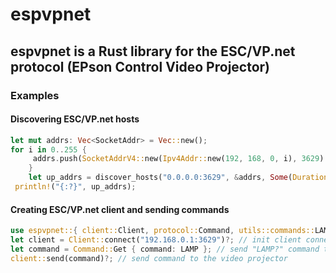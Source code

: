 # espvpnet
## espvpnet is a Rust library for the ESC/VP.net protocol (EPson Control Video Projector)

### Examples

#### Discovering ESC/VP.net hosts
```rust
let mut addrs: Vec<SocketAddr> = Vec::new();
for i in 0..255 {
     addrs.push(SocketAddrV4::new(Ipv4Addr::new(192, 168, 0, i), 3629).into()) // generate socket addrs from ip range
    }
    let up_addrs = discover_hosts("0.0.0.0:3629", &addrs, Some(Duration::from_millis(100))); // ping hosts and put the up hosts in up_addrs
 println!("{:?}", up_addrs);
 ```
 
 #### Creating ESC/VP.net client and sending commands
 ```rust
use espvpnet::{ client::Client, protocol::Command, utils::commands::LAMP};
let client = Client::connect("192.168.0.1:3629")?; // init client connection
let command = Command::Get { command: LAMP }; // send "LAMP?" command to get the number of hours left of the video projector lamp
client::send(command)?; // send command to the video projector
 ```
